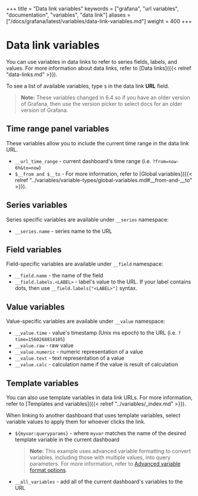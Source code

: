 +++
title = "Data link variables"
keywords = ["grafana", "url variables", "documentation", "variables", "data link"]
aliases = ["/docs/grafana/latest/variables/data-link-variables.md"]
weight = 400
+++

# Data link variables

You can use variables in data links to refer to series fields, labels, and values. For more information about data links, refer to [Data links]({{< relref "data-links.md" >}}).

To see a list of available variables, type `$` in the data link **URL** field.

> **Note:** These variables changed in 6.4 so if you have an older version of Grafana, then use the version picker to select docs for an older version of Grafana.

## Time range panel variables

These variables allow you to include the current time range in the data link URL.

- `__url_time_range` - current dashboard's time range (i.e. `?from=now-6h&to=now`)
- `$__from and $__to` - For more information, refer to [Global variables]({{< relref "../variables/variable-types/global-variables.md#__from-and-__to" >}}).

## Series variables

Series specific variables are available under `__series` namespace:

- `__series.name` - series name to the URL

## Field variables

Field-specific variables are available under `__field` namespace:

- `__field.name` - the name of the field
- `__field.labels.<LABEL>` - label's value to the URL. If your label contains dots, then use `__field.labels["<LABEL>"]` syntax.

## Value variables

Value-specific variables are available under `__value` namespace:

- `__value.time` - value's timestamp (Unix ms epoch) to the URL (i.e. `?time=1560268814105`)
- `__value.raw` - raw value
- `__value.numeric` - numeric representation of a value
- `__value.text` - text representation of a value
- `__value.calc` - calculation name if the value is result of calculation

## Template variables

You can also use template variables in data link URLs. For more information, refer to [Templates and variables]({{< relref "../variables/_index.md" >}}).

When linking to another dashboard that uses template variables, select variable values to apply them for whoever clicks the link.

- `${myvar:queryparams}` - where `myvar` matches the name of the desired template variable in the current dashboard

  > **Note:** This example uses advanced variable formatting to convert variables, including those with multiple values, into query parameters. For more information, refer to [Advanced variable format options](https://grafana.com/docs/grafana/latest/variables/advanced-variable-format-options/).

- `__all_variables` - add all of the current dashboard's variables to the URL
